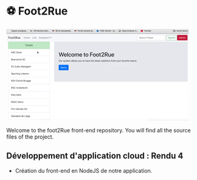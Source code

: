 # :soccer: Foot2Rue


![](foot2rue.gif)



Welcome to the foot2Rue front-end repository. You will find all the source files of the project.


## Développement d'application cloud : Rendu 4 

- Création du front-end en NodeJS de notre application.


